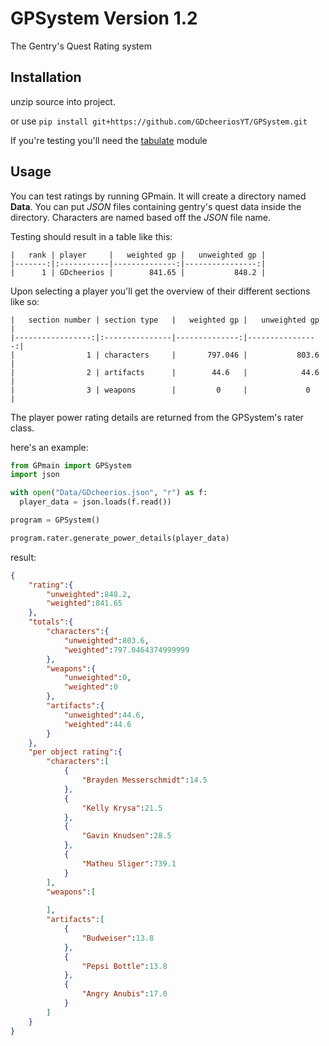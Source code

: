 # GPSystem Version 1.2
The Gentry's Quest Rating system

## Installation
unzip source into project.

or use `pip install git+https://github.com/GDcheeriosYT/GPSystem.git`

If you're testing you'll need the [tabulate](https://pypi.org/project/tabulate/) module

## Usage
You can test ratings by running GPmain. It will create a directory named **Data**. You can put *JSON* files containing gentry's quest data inside the directory. Characters are named based off the *JSON* file name.

Testing should result in a table like this:
```
|   rank | player     |   weighted gp |   unweighted gp |
|-------:|:-----------|--------------:|----------------:|
|      1 | GDcheerios |        841.65 |           848.2 |
```

Upon selecting a player you'll get the overview of their different sections like so:
```
|   section number | section type   |   weighted gp |   unweighted gp |
|-----------------:|:---------------|--------------:|----------------:|
|                1 | characters     |       797.046 |           803.6 |
|                2 | artifacts      |        44.6   |            44.6 |
|                3 | weapons        |         0     |             0   |
```

The player power rating details are returned from the GPSystem's rater class.

here's an example:
```py
from GPmain import GPSystem
import json

with open("Data/GDcheerios.json", "r") as f:
  player_data = json.loads(f.read())

program = GPSystem()

program.rater.generate_power_details(player_data)
```

result:
```json
{
    "rating":{
        "unweighted":848.2,
        "weighted":841.65
    },
    "totals":{
        "characters":{
            "unweighted":803.6,
            "weighted":797.0464374999999
        },
        "weapons":{
            "unweighted":0,
            "weighted":0
        },
        "artifacts":{
            "unweighted":44.6,
            "weighted":44.6
        }
    },
    "per object rating":{
        "characters":[
            {
                "Brayden Messerschmidt":14.5
            },
            {
                "Kelly Krysa":21.5
            },
            {
                "Gavin Knudsen":28.5
            },
            {
                "Matheu Sliger":739.1
            }
        ],
        "weapons":[
            
        ],
        "artifacts":[
            {
                "Budweiser":13.8
            },
            {
                "Pepsi Bottle":13.8
            },
            {
                "Angry Anubis":17.0
            }
        ]
    }
}
```
